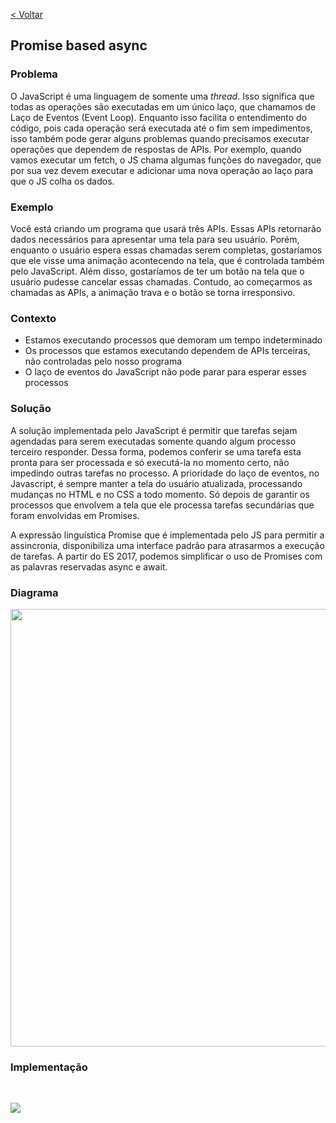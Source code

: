 [< Voltar](/docs/)

## Promise based async

### Problema

O JavaScript é uma linguagem de somente uma _thread_. Isso significa que todas as operações são executadas em um único laço, que chamamos de Laço de Eventos (Event Loop). Enquanto isso facilita o entendimento do código, pois cada operação será executada até o fim sem impedimentos, isso também pode gerar alguns problemas quando precisamos executar operações que dependem de respostas de APIs. Por exemplo, quando vamos executar um fetch, o JS chama algumas funções do navegador, que por sua vez devem executar e adicionar uma nova operação ao laço para que o JS colha os dados.

### Exemplo

Você está criando um programa que usará três APIs. Essas APIs retornarão dados necessários para apresentar uma tela para seu usuário. Porém, enquanto o usuário espera essas chamadas serem completas, gostaríamos que ele visse uma animação acontecendo na tela, que é controlada também pelo JavaScript. Além disso, gostaríamos de ter um botão na tela que o usuário pudesse cancelar essas chamadas. Contudo, ao começarmos as chamadas as APIs, a animação trava e o botão se torna irresponsivo.

### Contexto

- Estamos executando processos que demoram um tempo indeterminado
- Os processos que estamos executando dependem de APIs terceiras, não controladas pelo nosso programa
- O laço de eventos do JavaScript não pode parar para esperar esses processos

### Solução

A solução implementada pelo JavaScript é permitir que tarefas sejam agendadas para serem executadas somente quando algum processo terceiro responder. Dessa forma, podemos conferir se uma tarefa esta pronta para ser processada e só executá-la no momento certo, não impedindo outras tarefas no processo. A prioridade do laço de eventos, no Javascript, é sempre manter a tela do usuário atualizada, processando mudanças no HTML e no CSS a todo momento. Só depois de garantir os processos que envolvem a tela que ele processa tarefas secundárias que foram envolvidas em Promises.

A expressão linguística Promise que é implementada pelo JS para permitir a assincronia, disponibiliza uma interface padrão para atrasarmos a execução de tarefas. A partir do ES 2017, podemos simplificar o uso de Promises com as palavras reservadas async e await.

### Diagrama

<img src="/Promises_diagram.svg" width="700px" >

### Implementação

&nbsp;

<img src="/Promises_code.png">
